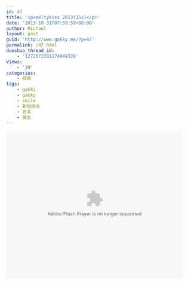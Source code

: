 ```yaml
---
id: 47
title: '<p>meltykiss 2013(15s)</p>'
date: '2013-10-31T07:59:59+08:00'
author: Michael
layout: post
guid: 'http://www.gakky.me/?p=47'
permalink: /47.html
duoshuo_thread_id:
    - '1272072281174049326'
Views:
    - '39'
categories:
    - 视频
tags:
    - gakki
    - gakky
    - smile
    - 新垣结衣
    - 日本
    - 美女
---
```


<object height="394" width="473"><param name="allowscriptaccess" value="sameDomain"></param><param name="wmode" value="transparent"></param><param name="movie" value="http://www.tudou.com/v/179380478/v.swf"></param><param name="allowfullscreen" value="true"></param><embed allowfullscreen="true" allowscriptaccess="sameDomain" height="394" src="http://www.tudou.com/v/179380478/v.swf" type="application/x-shockwave-flash" width="473" wmode="transparent"></embed></object>